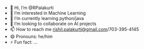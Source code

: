 - 👋 Hi, I’m @RPalakurti
- 👀 I’m interested in Machine Learning
- 🌱 I’m currently learning python/java
- 💞️ I’m looking to collaborate on AI projects
- 📫 How to reach me rishil.palakurti@gmail.com/703-395-4145
- 😄 Pronouns: he/him
- ⚡ Fun fact: ...

<!---
RPalakurti/RPalakurti is a ✨ special ✨ repository because its `README.md` (this file) appears on your GitHub profile.
You can click the Preview link to take a look at your changes.
--->
